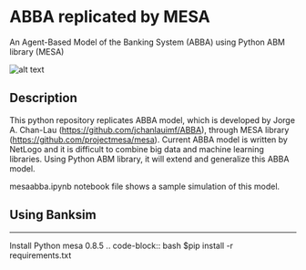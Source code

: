 # ABBA replicated by MESA 
An Agent-Based Model of the Banking System (ABBA) using Python ABM library (MESA)

![alt text](https://github.com/byeungchun/mesaabba/blob/master/mesaabba.jpg)

## Description

This python repository replicates ABBA model, which is developed by Jorge A. Chan-Lau (https://github.com/jchanlauimf/ABBA), through MESA library (https://github.com/projectmesa/mesa). Current ABBA model is written by NetLogo and it is difficult to combine big data and machine learning libraries. Using Python ABM library, it will extend and generalize this ABBA model.

mesaabba.ipynb notebook file shows a sample simulation of this model.


## Using Banksim
-------------------

Install Python mesa 0.8.5
.. code-block:: bash
$pip install -r requirements.txt
